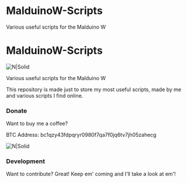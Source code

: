 # MalduinoW-Scripts
Various useful scripts for the Malduino W




# MalduinoW-Scripts

![N|Solid](https://i.imgur.com/E5ltGFC.png)

Various useful scripts for the Malduino W

This repository is made just to store my most useful scripts, made by me and various scripts I find online.

### Donate

Want to buy me a coffee?

BTC Address: bc1qzy43fdpqryr0980f7qa7f0jq6tv7jh05zahecg

![N|Solid](https://i.imgur.com/gSTg1Jk.png)


### Development

Want to contribute? Great!
Keep em' coming and I'll take a look at em'!
